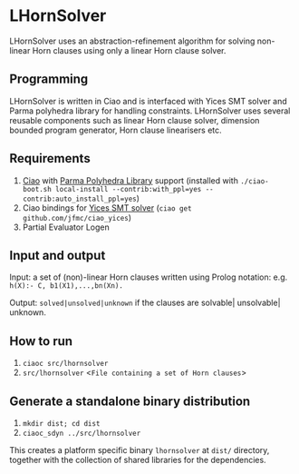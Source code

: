 # LHornSolver
LHornSolver uses an abstraction-refinement algorithm for solving non-linear Horn clauses using only a
linear Horn clause solver.

## Programming 
LHornSolver is written in Ciao and is interfaced with Yices SMT solver
and Parma polyhedra library for handling constraints. LHornSolver uses
several reusable components such as linear Horn clause solver,
dimension bounded program generator, Horn clause linearisers etc.

## Requirements
1. [Ciao](http://github.com/ciao-lang/ciao) with
   [Parma Polyhedra Library](http://bugseng.com/products/ppl/) support
   (installed with `./ciao-boot.sh local-install
   --contrib:with_ppl=yes --contrib:auto_install_ppl=yes`)
2. Ciao bindings for [Yices SMT solver](http://yices.csl.sri.com/) (`ciao get github.com/jfmc/ciao_yices`)
3.  Partial Evaluator Logen

## Input and output
Input: a set of (non)-linear Horn clauses written using Prolog notation:
e.g. `h(X):- C, b1(X1),...,bn(Xn).` 

Output: `solved|unsolved|unknown` if the clauses are solvable| unsolvable| unknown.

## How to run
1. `ciaoc src/lhornsolver`
2. `src/lhornsolver` \<`File containing a set of Horn clauses`\>

## Generate a standalone binary distribution
1. `mkdir dist; cd dist`
2. `ciaoc_sdyn ../src/lhornsolver`

This creates a platform specific binary `lhornsolver` at `dist/`
directory, together with the collection of shared libraries for the
dependencies.

